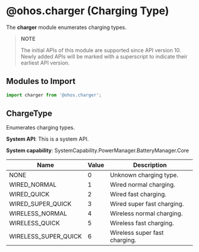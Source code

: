 # @ohos.charger (Charging Type)

The **charger** module enumerates charging types.

> **NOTE**
>
> The initial APIs of this module are supported since API version 10. Newly added APIs will be marked with a superscript to indicate their earliest API version.


## Modules to Import

```js
import charger from '@ohos.charger';
```

## ChargeType

Enumerates charging types.

**System API**: This is a system API.

**System capability**: SystemCapability.PowerManager.BatteryManager.Core

| Name      | Value | Description             |
| -------- | ---- | ----------------- |
| NONE                 | 0    | Unknown charging type.     |
| WIRED_NORMAL         | 1    | Wired normal charging.|
| WIRED_QUICK          | 2    | Wired fast charging.  |
| WIRED_SUPER_QUICK    | 3    | Wired super fast charging.|
| WIRELESS_NORMAL      | 4    | Wireless normal charging.|
| WIRELESS_QUICK       | 5    | Wireless fast charging.|
| WIRELESS_SUPER_QUICK | 6    | Wireless super fast charging.|
